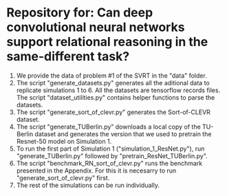 # Repository for: Can deep convolutional neural networks support relational reasoning in the same-different task?

1. We provide the data of problem #1 of the SVRT in the "data" folder.
2. The script "generate_datasets.py" generates all the aditional data to replicate simulations 1 to 6. All the datasets are tensorflow records files. The script "dataset_utilities.py" contains helper functions to parse the datasets.
3. The script "generate_sort_of_clevr.py" generates the Sort-of-CLEVR dataset.
4. The script "generate_TUBerlin.py" downloads a local copy of the TU-Berlin dataset and generates the version that we used to pretrain the Resnet-50 model on Simulation 1.
5. To run the first part of Simulation 1 ("simulation_1_ResNet.py"), run "generate_TUBerlin.py" followed by "pretrain_ResNet_TUBerlin.py".
6. The script "benchmark_RN_sort_of_clevr.py" runs the benchmark presented in the Appendix. For this it is necesarry to run "generate_sort_of_clevr.py" first.
7. The rest of the simulations can be run individually.

